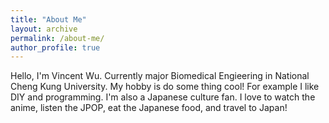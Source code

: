 ```yaml
---
title: "About Me"
layout: archive
permalink: /about-me/
author_profile: true
---
```


Hello, I'm Vincent Wu.
Currently major Biomedical Engieering in National Cheng Kung University.
My hobby is do some thing cool! For example I like DIY and programming.
I'm also a Japanese culture fan. I love to watch the anime, listen the JPOP, eat the Japanese food, and travel to Japan!
